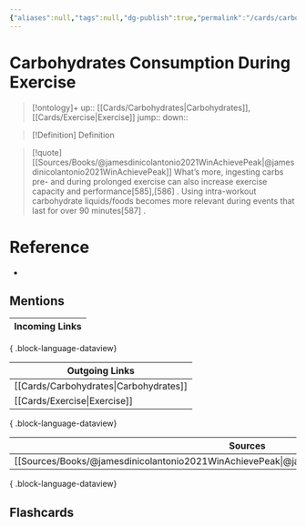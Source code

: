 ```yaml
---
{"aliases":null,"tags":null,"dg-publish":true,"permalink":"/cards/carbohydrates-consumption-during-exercise/","dgPassFrontmatter":true}
---
```


# Carbohydrates Consumption During Exercise

> [!ontology]+
> up:: [[Cards/Carbohydrates\|Carbohydrates]], [[Cards/Exercise\|Exercise]]
> jump:: 
> down:: 

> [!Definition] Definition
> 

> [!quote] [[Sources/Books/@jamesdinicolantonio2021WinAchievePeak\|@jamesdinicolantonio2021WinAchievePeak]]
> What’s more, ingesting carbs pre- and during prolonged exercise can also increase exercise capacity and performance[585],[586] . Using intra-workout carbohydrate liquids/foods becomes more relevant during events that last for over 90 minutes[587] .

# Reference
- 

## Mentions
| Incoming Links |
| -------------- |

{ .block-language-dataview}

| Outgoing Links                            |
| ----------------------------------------- |
| [[Cards/Carbohydrates\|Carbohydrates]] |
| [[Cards/Exercise\|Exercise]]           |

{ .block-language-dataview}

| Sources                                                                                             |
| --------------------------------------------------------------------------------------------------- |
| [[Sources/Books/@jamesdinicolantonio2021WinAchievePeak\|@jamesdinicolantonio2021WinAchievePeak]] |

{ .block-language-dataview}

## Flashcards 
